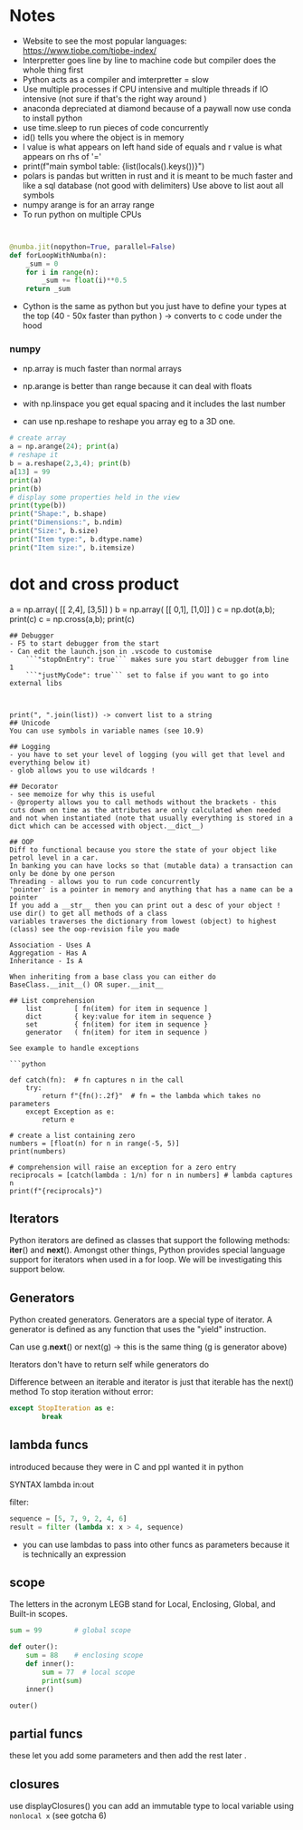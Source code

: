 # Notes 

- Website to see the most popular languages: https://www.tiobe.com/tiobe-index/ 
- Interpretter goes line by line to machine code but compiler does the whole thing first 
- Python acts as a compiler and imterpretter = slow 
- Use multiple processes if CPU intensive and multiple threads if IO intensive (not sure if that's the right way around )
- anaconda depreciated at diamond because of a paywall now use conda to install python 
- use time.sleep to run pieces of code concurrently 
- id() tells you where the object is in memory 
- l value is what appears on left hand side of equals and r value is what appears on rhs of '='
- print(f"main symbol table: {list(locals().keys())}")
- polars is pandas but written in rust and it is meant to be much faster and like a sql database (not good with delimiters)
Use above to list aout all symbols 
- numpy arange is for an array range 
- To run python on multiple CPUs
```Python 


@numba.jit(nopython=True, parallel=False)
def forLoopWithNumba(n):
    _sum = 0
    for i in range(n):
        _sum += float(i)**0.5
    return _sum
```
- Cython is the same as python but you just have to define your types at the top (40 - 50x faster than python ) -> converts to c code under the hood 
### numpy 
- np.array is much faster than normal arrays 
- np.arange is better than range because it can deal with floats 

- with np.linspace you get equal spacing and it includes the last number 

- can use np.reshape to reshape you array eg to a 3D one. 

```python 
# create array
a = np.arange(24); print(a)
# reshape it
b = a.reshape(2,3,4); print(b)
a[13] = 99
print(a)
print(b)
# display some properties held in the view
print(type(b))
print("Shape:", b.shape)
print("Dimensions:", b.ndim)
print("Size:", b.size)
print("Item type:", b.dtype.name)
print("Item size:", b.itemsize)
```
# dot and cross product
a = np.array( [[ 2,4], [3,5]] )
b = np.array( [[ 0,1], [1,0]] )
c = np.dot(a,b); print(c)
c = np.cross(a,b); print(c)
```
## Debugger 
- F5 to start debugger from the start 
- Can edit the launch.json in .vscode to customise 
    ```"stopOnEntry": true``` makes sure you start debugger from line 1 
    ```"justMyCode": true``` set to false if you want to go into external libs 



print(", ".join(list)) -> convert list to a string 
## Unicode 
You can use symbols in variable names (see 10.9)

## Logging
- you have to set your level of logging (you will get that level and everything below it)
- glob allows you to use wildcards ! 

## Decorator 
- see memoize for why this is useful 
- @property allows you to call methods without the brackets - this cuts down on time as the attributes are only calculated when needed and not when instantiated (note that usually everything is stored in a dict which can be accessed with object.__dict__)

## OOP 
Diff to functional because you store the state of your object like petrol level in a car. 
In banking you can have locks so that (mutable data) a transaction can only be done by one person 
Threading - allows you to run code concurrently 
'pointer' is a pointer in memory and anything that has a name can be a pointer 
If you add a __str__ then you can print out a desc of your object ! 
use dir() to get all methods of a class 
variables traverses the dictionary from lowest (object) to highest (class) see the oop-revision file you made 

Association - Uses A 
Aggregation - Has A 
Inheritance - Is A 

When inheriting from a base class you can either do BaseClass.__init__() OR super.__init__

## List comprehension 
    list        [ fn(item) for item in sequence ]
    dict        { key:value for item in sequence }
    set         { fn(item) for item in sequence }
    generator   ( fn(item) for item in sequence )

See example to handle exceptions 

```python

def catch(fn):  # fn captures n in the call
    try:
        return f"{fn():.2f}"  # fn = the lambda which takes no parameters
    except Exception as e:
        return e

# create a list containing zero
numbers = [float(n) for n in range(-5, 5)]
print(numbers)

# comprehension will raise an exception for a zero entry
reciprocals = [catch(lambda : 1/n) for n in numbers] # lambda captures n
print(f"{reciprocals}")

```
## Iterators 
Python iterators are defined as classes that support the following methods: __iter__() and __next__().
Amongst other things, Python provides special language support for iterators when used in a for loop.  We will 
be investigating this support below.


## Generators

Python created generators.  Generators are a special type of iterator.  A generator is defined as any function
that uses the "yield" instruction.

Can use g.__next__() or next(g) -> this is the same thing 
(g is generator above)

Iterators don't have to return self while generators do 

Difference between an iterable and iterator is just that iterable has the next() method 
To stop iteration without error: 
```python
except StopIteration as e:
        break
```

## lambda funcs
introduced because they were in C and ppl wanted it in python 

SYNTAX
lambda in:out

filter: 
```python 
sequence = [5, 7, 9, 2, 4, 6]
result = filter (lambda x: x > 4, sequence) 
```

* you can use lambdas to pass into other funcs as parameters because it is technically an expression 

## scope 
The letters in the acronym LEGB stand for Local, Enclosing, Global, and Built-in scopes. 

```python 
sum = 99        # global scope

def outer():
    sum = 88    # enclosing scope
    def inner():
        sum = 77  # local scope
        print(sum)
    inner()

outer()
```

## partial funcs 
these let you add some parameters and then add the rest later . 


## closures
use displayClosures()
you can add an immutable type to local variable using ```nonlocal x``` (see gotcha 6)
